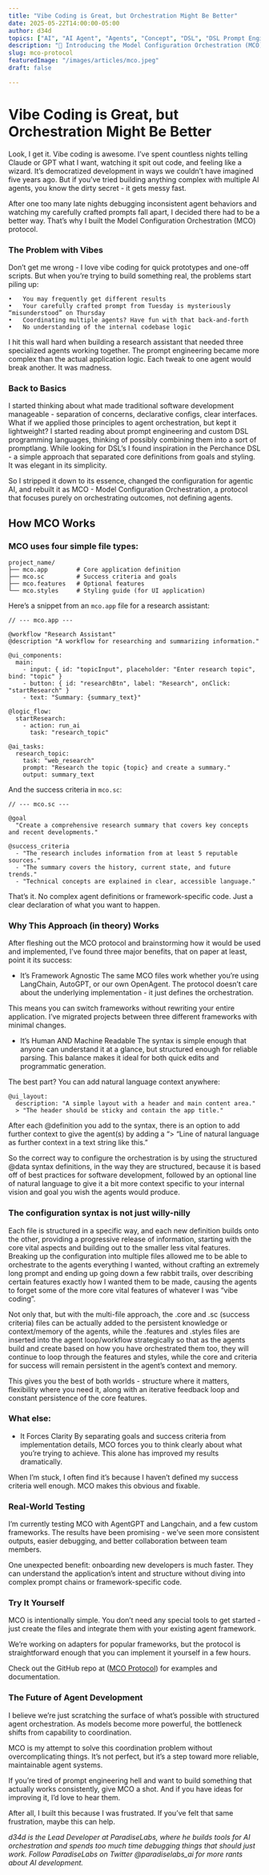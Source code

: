 ```yaml
---
title: "Vibe Coding is Great, but Orchestration Might Be Better"
date: 2025-05-22T14:00:00-05:00
author: d34d
topics: ["AI", "AI Agent", "Agents", "Concept", "DSL", "DSL Prompt Engineering", "MCO", "MCP", "Model Configuration Orchestration", "Multi-Agentic Orchestration", "NLP", "Orchestrator", "Prompt Engineering", "Prompt Language", "PromptLang", "Protocol", "Research", "Technical", "Vibe Coding"]
description: "🚀 Introducing the Model Configuration Orchestration (MCO) protocol! A standardized approach for AI agent orchestration"
slug: mco-protocol
featuredImage: "/images/articles/mco.jpeg"
draft: false

---
```


# Vibe Coding is Great, but Orchestration Might Be Better

Look, I get it. Vibe coding is awesome. I’ve spent countless nights telling Claude or GPT what I want, watching it spit out code, and feeling like a wizard. It’s democratized development in ways we couldn’t have imagined five years ago. But if you’ve tried building anything complex with multiple AI agents, you know the dirty secret - it gets messy fast.

After one too many late nights debugging inconsistent agent behaviors and watching my carefully crafted prompts fall apart, I decided there had to be a better way. That’s why I built the Model Configuration Orchestration (MCO) protocol.

### The Problem with Vibes

Don’t get me wrong - I love vibe coding for quick prototypes and one-off scripts. But when you’re trying to build something real, the problems start piling up:

```
•	You may frequently get different results
•	Your carefully crafted prompt from Tuesday is mysteriously “misunderstood” on Thursday
•	Coordinating multiple agents? Have fun with that back-and-forth
•	No understanding of the internal codebase logic

```

I hit this wall hard when building a research assistant that needed three specialized agents working together. The prompt engineering became more complex than the actual application logic. Each tweak to one agent would break another. It was madness.

### Back to Basics

I started thinking about what made traditional software development manageable - separation of concerns, declarative configs, clear interfaces. What if we applied those principles to agent orchestration, but kept it lightweight?
I started reading about prompt engineering and custom DSL programming languages, thinking of possibly combining them into a sort of promptlang. While looking for DSL’s I found inspiration in the Perchance DSL - a simple approach that separated core definitions from goals and styling. It was elegant in its simplicity.

So I stripped it down to its essence, changed the configuration for agentic AI, and rebuilt it as MCO - Model Configuration Orchestration, a protocol that focuses purely on orchestrating outcomes, not defining agents.

## How MCO Works

### MCO uses four simple file types:

```
project_name/
├── mco.app        # Core application definition
├── mco.sc         # Success criteria and goals
├── mco.features   # Optional features 
└── mco.styles     # Styling guide (for UI application)
```

Here’s a snippet from an `mco.app` file for a research assistant:

```
// --- mco.app --- 

@workflow "Research Assistant"
@description "A workflow for researching and summarizing information."

@ui_components:
  main:
    - input: { id: "topicInput", placeholder: "Enter research topic", bind: "topic" }
    - button: { id: "researchBtn", label: "Research", onClick: "startResearch" }
    - text: "Summary: {summary_text}"

@logic_flow:
  startResearch:
    - action: run_ai
      task: "research_topic"

@ai_tasks:
  research_topic:
    task: "web_research"
    prompt: "Research the topic {topic} and create a summary."
    output: summary_text
```

And the success criteria in `mco.sc`:

```
// --- mco.sc --- 

@goal
  "Create a comprehensive research summary that covers key concepts and recent developments."

@success_criteria
  - "The research includes information from at least 5 reputable sources."
  - "The summary covers the history, current state, and future trends."
  - "Technical concepts are explained in clear, accessible language."
```

That’s it. No complex agent definitions or framework-specific code. Just a clear declaration of what you want to happen.

### Why This Approach (in theory) Works

After fleshing out the MCO protocol and brainstorming how it would be used and implemented, I’ve found three major benefits, that on paper at least, point it its success:

- It’s Framework Agnostic
The same MCO files work whether you’re using LangChain, AutoGPT, or our own OpenAgent. The protocol doesn’t care about the underlying implementation - it just defines the orchestration.

This means you can switch frameworks without rewriting your entire application. I’ve migrated projects between three different frameworks with minimal changes.

- It’s Human AND Machine Readable
The syntax is simple enough that anyone can understand it at a glance, but structured enough for reliable parsing. This balance makes it ideal for both quick edits and programmatic generation.

The best part? You can add natural language context anywhere:

```
@ui_layout:
  description: "A simple layout with a header and main content area."
  > "The header should be sticky and contain the app title."
```

After each @definition you add to the syntax, there is an option to add further context to give the agent(s) by adding a “> “Line of natural language as further context in a text string like this.” 

So the correct way to configure the orchestration is by using the structured @data syntax definitions, in the way they are structured, because it is based off of best practices for software development, followed by an optional line of natural language to give it a bit more context specific to your internal vision and goal you wish the agents would produce. 

### The configuration syntax is not just willy-nilly

Each file is structured in a specific way, and each new definition builds onto the other, providing a progressive release of information, starting with the core vital aspects and building out to the smaller less vital features. Breaking up the configuration into multiple files allowed me to be able to orchestrate to the agents everything I wanted, without crafting an extremely long prompt and ending up going down a few rabbit trails, over describing certain features exactly how I wanted them to be made, causing the agents to forget some of the more core vital features of whatever I was “vibe coding”. 

Not only that, but with the multi-file approach, the .core and .sc (success criteria) files can be actually added to the persistent knowledge or context/memory of the agents, while the .features and .styles files are inserted into the agent loop/workflow strategically so that as the agents build and create based on how you have orchestrated them too, they will continue to loop through the features and styles, while the core and criteria for success will remain persistent in the agent’s context and memory. 

This gives you the best of both worlds - structure where it matters, flexibility where you need it, along with an iterative feedback loop and constant persistence of the core features. 

### What else:

- It Forces Clarity
By separating goals and success criteria from implementation details, MCO forces you to think clearly about what you’re trying to achieve. This alone has improved my results dramatically.

When I’m stuck, I often find it’s because I haven’t defined my success criteria well enough. MCO makes this obvious and fixable.

### Real-World Testing

I’m currently testing MCO with AgentGPT and Langchain, and a few custom frameworks. The results have been promising - we’ve seen more consistent outputs, easier debugging, and better collaboration between team members.

One unexpected benefit: onboarding new developers is much faster. They can understand the application’s intent and structure without diving into complex prompt chains or framework-specific code.

### Try It Yourself

MCO is intentionally simple. You don’t need any special tools to get started - just create the files and integrate them with your existing agent framework.

We’re working on adapters for popular frameworks, but the protocol is straightforward enough that you can implement it yourself in a few hours.

Check out the GitHub repo at ([MCO Protocol](http://github.com/paradiselabs-ai/MCO-protocol)) for examples and documentation.

### The Future of Agent Development

I believe we’re just scratching the surface of what’s possible with structured agent orchestration. As models become more powerful, the bottleneck shifts from capability to coordination.

MCO is my attempt to solve this coordination problem without overcomplicating things. It’s not perfect, but it’s a step toward more reliable, maintainable agent systems.

If you’re tired of prompt engineering hell and want to build something that actually works consistently, give MCO a shot. And if you have ideas for improving it, I’d love to hear them.

After all, I built this because I was frustrated. If you’ve felt that same frustration, maybe this can help.

*d34d is the Lead Developer at ParadiseLabs, where he builds tools for AI orchestration and spends too much time debugging things that should just work. Follow ParadiseLabs on Twitter @paradiselabs_ai for more rants about AI development.*